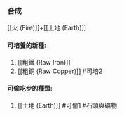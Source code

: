 ### 合成
[[火 (Fire)]]+[[土地 (Earth)]]

#### 可培養的新種:
1. [[粗鐵 (Raw Iron)]]
2. [[粗銅 (Raw Copper)]]
#可培2 
#### 可偷吃步的種類:
1. [[土地 (Earth)]]
#可偷1 
#石頭與礦物